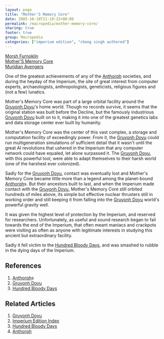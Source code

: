 ```yaml
---
layout: page
title: "Mother'S Memory Core"
date: 2005-10-18T21:19:22+00:00
permalink: /macropedia/mother-memory-core/
sharing: true
footer: true
group: Macropedia
categories: ["imperium edition", "chang singh authored"]
---
```


<div class='row'>
	<div class='col-md-4'><a href='/macropedia/morsh-furnoklin'>Morsh Furnoklin</a></div>
	<div class='col-md-4'><a href='/macropedia/mother-memory-core'>Mother'S Memory Core</a></div>
	<div class='col-md-4'><a href='/macropedia/muridian-avengers'>Muridian Avengers</a></div>
</div>


One of the greatest achievements of any of the [Anthorph](/macropedia/anthorph) societies, and during the heyday of the Imperium, the site of great interest from computer experts, archaeologists, anthropologists, geneticists, religious figures and (not a few) lunatics.

Mother's Memory Core was part of a large orbital facility around the [Gruyonh Doyu](/macropedia/gruyonh-doyu)'s home world.  Though no records survive, it seems that the original station was built before the Decline, but the famously industrious [Gruyonh Doyu](/macropedia/gruyonh-doyu) built on to it, making it into one of the greatest genetics labs and data storage center ever built by humanity.

Mother's Memory Core was the center of this vast complex, a storage and computation facility of exceedingly power.  From it, the [Gruyonh Doyu](/macropedia/gruyonh-doyu) could run multigeneration simulations of sufficient detail that it wasn't until the great AI revolutions that ushered in the Imperium that any computer network could have equaled, let alone surpassed it.  The [Gruyonh Doyu](/macropedia/gruyonh-doyu), with this powerful tool, were able to adapt themselves to their harsh world (one of the harshest ever colonized).

Sadly for the [Gruyonh Doyu](/macropedia/gruyonh-doyu), contact was eventually lost and Mother's Memory Core became little more than a legend among the planet-bound [Anthorph](/macropedia/anthorph)s.  But their ancestors built to last, and when the Imperium made contact with the [Gruyonh Doyu](/macropedia/gruyonh-doyu), Mother's Memory Core still orbited hundreds of miles above, its simple but effective nuclear thrusters still in working order and still keeping it from falling into the [Gruyonh Doyu](/macropedia/gruyonh-doyu) world's powerful gravity well.

It was given the highest level of protection by the Imperium, and reserved for researchers.  Unfortunately, as useful and sound research began to fail towards the end of the Imperium, that often meant maniacs and crackpots were visiting as often as anyone with legitimate interests in studying this ancient but extraordinary facility.

Sadly it fell victim to the [Hundred Bloody Days](/macropedia/hundred-bloody-days), and was smashed to rubble in the dying days of the Imperium.

## References
1. [Anthorph](/macropedia/anthorph)s
1. [Gruyonh Doyu](/macropedia/gruyonh-doyu)
1. [Hundred Bloody Days](/macropedia/hundred-bloody-days)

## Related Articles

1. [Gruyonh Doyu](/macropedia/gruyonh-doyu)
2. [Imperium Edition Index](/macropedia/imperium-edition-index)
3. [Hundred Bloody Days](/macropedia/hundred-bloody-days)
4. [Anthorph](/macropedia/anthorph)



 
